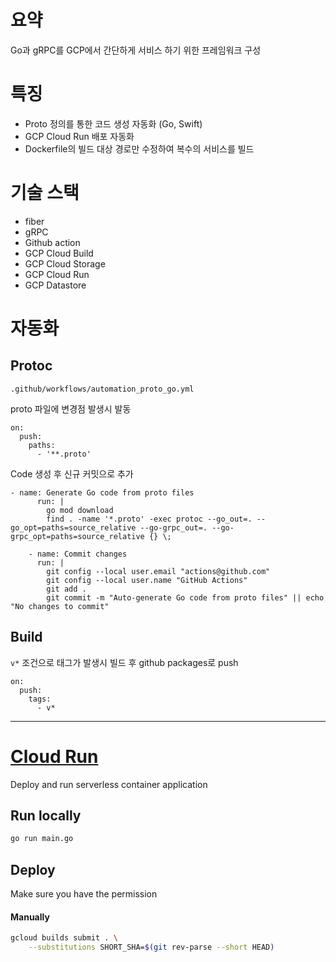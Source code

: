 # 요약
Go과 gRPC를 GCP에서 간단하게 서비스 하기 위한 프레임워크 구성

# 특징
- Proto 정의를 통한 코드 생성 자동화 (Go, Swift)
- GCP Cloud Run 배포 자동화
- Dockerfile의 빌드 대상 경로만 수정하여 복수의 서비스를 빌드

# 기술 스택
- fiber
- gRPC
- Github action
- GCP Cloud Build
- GCP Cloud Storage
- GCP Cloud Run
- GCP Datastore

# 자동화
## Protoc
```
.github/workflows/automation_proto_go.yml
```
proto 파일에 변경점 발생시 발동
```
on:
  push:
    paths:
      - '**.proto'
```
Code 생성 후 신규 커밋으로 추가
```
- name: Generate Go code from proto files
      run: |
        go mod download
        find . -name '*.proto' -exec protoc --go_out=. --go_opt=paths=source_relative --go-grpc_out=. --go-grpc_opt=paths=source_relative {} \;

    - name: Commit changes
      run: |
        git config --local user.email "actions@github.com"
        git config --local user.name "GitHub Actions"
        git add .
        git commit -m "Auto-generate Go code from proto files" || echo "No changes to commit"
```
## Build
`v*` 조건으로 태그가 발생시 빌드 후 github packages로 push
```
on:
  push:
    tags:
      - v*
```

-----
# [Cloud Run](https://cloud.google.com/run)
Deploy and run serverless container application

## Run locally
```bash
go run main.go
```

## Deploy
Make sure you have the permission

#### Manually
```bash
gcloud builds submit . \
    --substitutions SHORT_SHA=$(git rev-parse --short HEAD)
```
